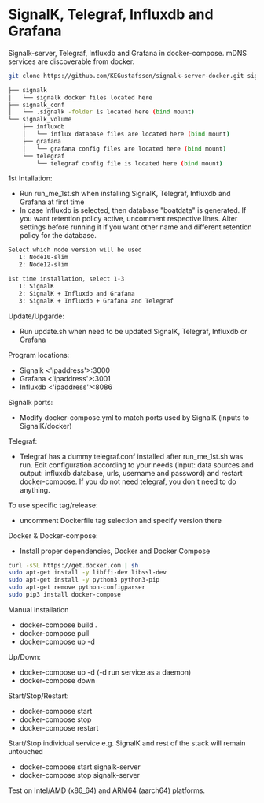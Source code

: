 # SignalK, Telegraf, Influxdb and Grafana
Signalk-server, Telegraf, Influxdb and Grafana in docker-compose. mDNS services are discoverable from docker.
```bash
git clone https://github.com/KEGustafsson/signalk-server-docker.git signalk

├── signalk
│   └── signalk docker files located here 
├── signalk_conf
│   └── .signalk -folder is located here (bind mount) 
└── signalk_volume
    ├── influxdb
    │   └── influx database files are located here (bind mount)
    ├── grafana
    │   └── grafana config files are located here (bind mount)
    └── telegraf
        └── telegraf config file is located here (bind mount)
```
1st Intallation:
- Run run_me_1st.sh when installing SignalK, Telegraf, Influxdb and Grafana at first time
- In case Influxdb is selected, then database "boatdata" is generated. If you want retention policy active, uncomment respective lines. Alter settings before running it if you want other name and different retention policy for the database.
```bash
Select which node version will be used
   1: Node10-slim
   2: Node12-slim

1st time installation, select 1-3
   1: SignalK
   2: SignalK + Influxdb and Grafana
   3: SignalK + Influxdb + Grafana and Telegraf
```

Update/Upgarde:
- Run update.sh when need to be updated SignalK, Telegraf, Influxdb or Grafana

Program locations:
- Signalk <'ipaddress'>:3000
- Grafana <'ipaddress'>:3001
- Influxdb <'ipaddress'>:8086

Signalk ports:
- Modify docker-compose.yml to match ports used by SignalK (inputs to SignalK/docker)

Telegraf:
- Telegraf has a dummy telegraf.conf installed after run_me_1st.sh was run. Edit configuration according to your needs (input: data sources and output: influxdb database, urls, username and password) and restart docker-compose. If you do not need telegraf, you don't need to do anything.

To use specific tag/release:
- uncomment Dockerfile tag selection and specify version there

Docker & Docker-compose:
- Install proper dependencies, Docker and Docker Compose
```bash
curl -sSL https://get.docker.com | sh
sudo apt-get install -y libffi-dev libssl-dev
sudo apt-get install -y python3 python3-pip
sudo apt-get remove python-configparser
sudo pip3 install docker-compose
```

Manual installation
- docker-compose build .
- docker-compose pull
- docker-compose up -d

Up/Down:
- docker-compose up -d (-d run service as a daemon)
- docker-compose down

Start/Stop/Restart:
- docker-compose start 
- docker-compose stop
- docker-compose restart

Start/Stop individual service e.g. SignalK and rest of the stack will remain untouched
- docker-compose start signalk-server
- docker-compose stop signalk-server

Test on Intel/AMD (x86_64) and ARM64 (aarch64) platforms.
